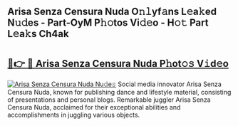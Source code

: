 ## Arisa Senza Censura Nuda O𝚗𝚕yf𝚊ns L𝚎a𝚔ed N𝚞𝚍es - Part-OyM P𝚑𝚘tos Vi𝚍𝚎o - H𝚘𝚝 Part L𝚎a𝚔s Ch4ak

# <h2><a href="http://kfey3c.oniu.top/?m=Arisa+Senza+Censura+Nuda">🔗👉 🔴 Arisa Senza Censura Nuda P𝚑ot𝚘𝚜 V𝚒d𝚎o</a></h2>

[![Arisa Senza Censura Nuda Nu𝚍e𝚜](https://i.imgur.com/0qMVB7G.gif)](http://kfey3c.oniu.top/?m=Arisa+Senza+Censura+Nuda)
Social media innovator Arisa Senza Censura Nuda, known for publishing dance and lifestyle material, consisting of presentations and personal blogs. Remarkable juggler Arisa Senza Censura Nuda, acclaimed for their exceptional abilities and accomplishments in juggling various objects.  
